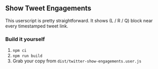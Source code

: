 ## Show Tweet Engagements

This userscript is pretty straightforward. It shows (L / R / Q) block near every timestamped tweet link.

### Build it yourself

1. `npm ci`
2. `npm run build`
3. Grab your copy from `dist/twitter-show-engagements.user.js`
